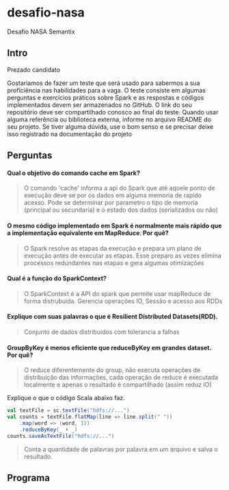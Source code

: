 # desafio-nasa
Desafio NASA Semantix

Intro
------
Prezado candidato

Gostaríamos de fazer um teste que será usado para sabermos a sua proficiência nas habilidades para a vaga. O teste
consiste em algumas perguntas e exercícios práticos sobre Spark e as respostas e códigos implementados devem ser
armazenados no GitHub. O link do seu repositório deve ser compartilhado conosco ao final do teste.
Quando usar alguma referência ou biblioteca externa, informe no arquivo README do seu projeto. Se tiver alguma
dúvida, use o bom senso e se precisar deixe isso registrado na documentação do projeto

Perguntas
------

#### Qual o objetivo do comando cache em Spark?
> O comando 'cache' informa a api do Spark que até aquele ponto de execução deve se por os dados em alguma memoria de rapido acesso. Pode se determinar por parametro o tipo de memoria (principal ou secundaria) e o estado dos dados (serializados ou não)

#### O mesmo código implementado em Spark é normalmente mais rápido que a implementação equivalente em MapReduce. Por quê?
> O Spark resolve as etapas da execução e prepara um plano de execução antes de executar as etapas. Esse preparo as vezes elimina processos redundantes nas etapas e gera algumas otimizações

#### Qual é a função do **SparkContext**?
> O SparkContext é a API do spark que permite usar mapReduce de forma distrubuida. Gerencia operações IO, Sessão e acesso aos RDDs

#### Explique com suas palavras o que é **Resilient​ ​Distributed​ ​Datasets​ (RDD)**.
> Conjunto de dados distribuidos com tolerancia a falhas

#### **GroupByKey** é menos eficiente que **reduceByKey** em grandes dataset. Por quê?
> O reduce diferentemente do group, não executa operações de distribuição das informações, cada operação de reduce é executada localmente e apenas o resultado é compartilhado (assim reduz IO)


Explique o que o código Scala abaixo faz.
```scala
val textFile = sc.textFile("hdfs://...")
val counts = textFile.flatMap(line => line.split(" "))
    .map(word => (word, 1))
    .reduceByKey(_ + _)
counts.saveAsTextFile("hdfs://...")
```
> Conta a quantidade de palavras por palavra em um arquivo e salva o resultado.

Programa
------

